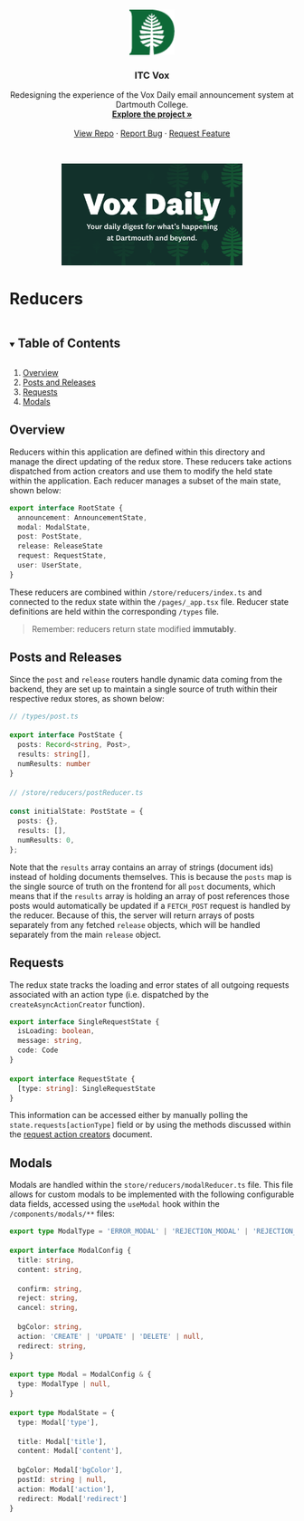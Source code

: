 <!-- PROJECT HEADER -->
<br />
<p align="center">
  <a href="https://github.com/dali-lab/itc-vox">
    <img src="../../public/favicon.png" alt="Logo" width="80" height="80">
  </a>

  <h3 align="center">ITC Vox</h3>

  <p align="center">
    Redesigning the experience of the Vox Daily email announcement system at Dartmouth College.
    <br />
    <a href="https://github.com/dali-lab/itc-vox"><strong>Explore the project »</strong></a>
    <br />
    <br />
    <a href="https://github.com/dali-lab/itc-vox">View Repo</a>
    ·
    <a href="https://github.com/dali-lab/itc-vox/issues">Report Bug</a>
    ·
    <a href="https://github.com/dali-lab/itc-vox/issues">Request Feature</a>
  </p>

  <br />

  <p align="center">
    <a href="https://github.com/dali-lab/itc-vox">
      <img src="../../public/banner.png" alt="Vox Daily Banner"  height="180">
    </a>
  </p>
</p>

# Reducers

<!-- TABLE OF CONTENTS -->

<details open="open">
  <summary><h2 style="display: inline-block">Table of Contents</h2></summary>
  <ol>
    <li><a href="#overview">Overview</a></li>
    <li><a href="#posts-and-releases">Posts and Releases</a></li>
    <li><a href="#requests">Requests</a></li>
    <li><a href="#modals">Modals</a></li>
  </ol>
</details>

<!-- OVERVIEW -->

## Overview

Reducers within this application are defined within this directory and manage the direct updating of the redux store. These reducers take actions dispatched from action creators and use them to modify the held state within the application. Each reducer manages a subset of the main state, shown below:

```typescript
export interface RootState {
  announcement: AnnouncementState,
  modal: ModalState,
  post: PostState,
  release: ReleaseState
  request: RequestState,
  user: UserState,
}
```

These reducers are combined within `/store/reducers/index.ts` and connected to the redux state within the `/pages/_app.tsx` file. Reducer state definitions are held within the corresponding `/types` file.

> Remember: reducers return state modified **immutably**.

## Posts and Releases

Since the `post` and `release` routers handle dynamic data coming from the backend, they are set up to maintain a single source of truth within their respective redux stores, as shown below:

```typescript
// /types/post.ts

export interface PostState {
  posts: Record<string, Post>,
  results: string[],
  numResults: number
}

// /store/reducers/postReducer.ts

const initialState: PostState = {
  posts: {},
  results: [],
  numResults: 0,
};
```

Note that the `results` array contains an array of strings (document ids) instead of holding documents themselves. This is because the `posts` map is the single source of truth on the frontend for all `post` documents, which means that if the `results` array is holding an array of post references those posts would automatically be updated if a `FETCH_POST` request is handled by the reducer. Because of this, the server will return arrays of posts separately from any fetched `release` objects, which will be handled separately from the main `release` object.

## Requests

The redux state tracks the loading and error states of all outgoing requests associated with an action type (i.e. dispatched by the `createAsyncActionCreator` function). 

```typescript
export interface SingleRequestState {
  isLoading: boolean,
  message: string,
  code: Code
}

export interface RequestState {
  [type: string]: SingleRequestState
}
```

This information can be accessed either by manually polling the `state.requests[actionType]` field or by using the methods discussed within the [request action creators](../actionCreators/README.md) document.

## Modals

Modals are handled within the `store/reducers/modalReducer.ts` file. This file allows for custom modals to be implemented with the following configurable data fields, accessed using the `useModal` hook within the `/components/modals/**` files:

```typescript
export type ModalType = 'ERROR_MODAL' | 'REJECTION_MODAL' | 'REJECTION_REASONING_MODAL' | 'SUBMIT_POST_MODAL' | 'DISCARD_POST_MODAL';

export interface ModalConfig {
  title: string,
  content: string,

  confirm: string,
  reject: string,
  cancel: string,

  bgColor: string,
  action: 'CREATE' | 'UPDATE' | 'DELETE' | null,
  redirect: string,
}

export type Modal = ModalConfig & {
  type: ModalType | null,
}

export type ModalState = {
  type: Modal['type'],

  title: Modal['title'],
  content: Modal['content'],

  bgColor: Modal['bgColor'],
  postId: string | null,
  action: Modal['action'],
  redirect: Modal['redirect']
}
```

